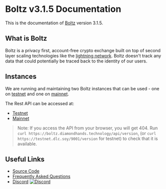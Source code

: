# Boltz v3.1.5 Documentation

This is the documentation of [Boltz](https://boltz.exchange) version 3.1.5.

## What is Boltz

Boltz is a privacy first, account-free crypto exchange built on top of second layer scaling technologies like the [lightning network](http://lightning.network/). Boltz doesn't track any data that could potentially be traced back to the identity of our users.

## Instances

We are running and maintaining two Boltz instances that can be used - one on [testnet](https://testnet-diamond-boltz.web.app/) and one on [mainnet](http://swap.diamondhands.technology/).

The Rest API can be accessed at:

* [Testnet](https://testnet.dlc.soy/9001/api)
* [Mainnet](https://boltz.diamondhands.technology/api)

> Note: If you access the API from your browser, you will get 404.
> Run `curl https://boltz.diamondhands.technology/api/version`, (or `curl https://testnet.dlc.soy/9001/version` for testnet) to check that it is available.

## Useful Links

* [Source Code](https://github.com/boltzexchange)
* [Frequently Asked Questions](https://boltz.exchange/faq)
* [Discord](https://discordapp.com/invite/QBvZGcW) [![Discord](https://img.shields.io/discord/547454030801272832.svg)](https://discordapp.com/invite/QBvZGcW)
